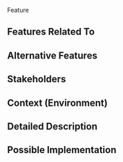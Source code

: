 
Feature
<!--- Describe the feature here -->

## Features Related To
<!--- Identify the feature with which this feature is related -->

## Alternative Features
<!--- Not obligatory, but suggest a alternate solutions, -->

## Stakeholders
<!-- Define the stakeholders of the feature -->

## Context (Environment)
<!--- How has this issue affected you? What are you trying to accomplish? -->
<!--- Providing context helps us come up with a solution that is most useful in the real world -->

<!--- Provide a general summary of the issue in the Title above -->


## Detailed Description
<!--- Provide a detailed description of the addition you are proposing -->

## Possible Implementation
<!--- Not obligatory, but suggest an idea for implementing addition or change -->